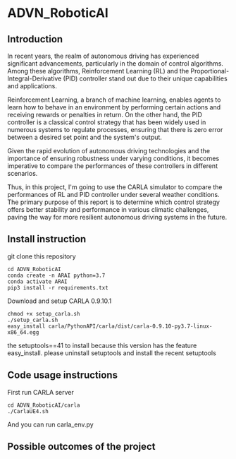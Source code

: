 # ADVN_RoboticAI

## Introduction
In recent years, the realm of autonomous driving has experienced significant advancements, particularly in the domain of control algorithms. 
Among these algorithms, Reinforcement Learning (RL) and the Proportional-Integral-Derivative (PID) controller stand out due to their unique capabilities and applications. 

Reinforcement Learning, a branch of machine learning, enables agents to learn how to behave in an environment by performing certain actions and receiving rewards or penalties in return. 
On the other hand, the PID controller is a classical control strategy that has been widely used in numerous systems to regulate processes, ensuring that there is zero error between a desired set point and the system's output. 

Given the rapid evolution of autonomous driving technologies and the importance of ensuring robustness under varying conditions, it becomes imperative to compare the performances of these controllers in different scenarios. 

Thus, in this project, I'm going to use the CARLA simulator to compare the performances of RL and PID controller under several weather conditions. The primary purpose of this report is to determine which control strategy offers better stability and performance in various climatic challenges, paving the way for more resilient autonomous driving systems in the future.



## Install instruction
git clone this repository
```
cd ADVN_RoboticAI
conda create -n ARAI python=3.7
conda activate ARAI
pip3 install -r requirements.txt
```

Download and setup CARLA 0.9.10.1
```
chmod +x setup_carla.sh
./setup_carla.sh
easy_install carla/PythonAPI/carla/dist/carla-0.9.10-py3.7-linux-x86_64.egg
```
the setuptools==41 to install because this version has the feature easy_install.
please uninstall setuptools and install the recent setuptools

## Code usage instructions 
First run CARLA server 
```
cd ADVN_RoboticAI/carla
./CarlaUE4.sh
```
And you can run carla_env.py


## Possible outcomes of the project
